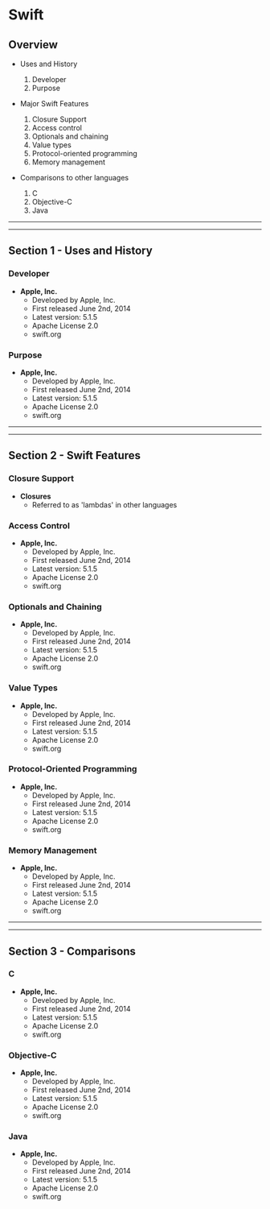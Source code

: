 # Swift

## Overview
* Uses and History
	1. Developer
	2. Purpose

* Major Swift Features
	1. Closure Support
	2. Access control
	3. Optionals and chaining
	4. Value types
	5. Protocol-oriented programming
	6. Memory management

* Comparisons to other languages
	1. C
	2. Objective-C
	3. Java

<hr>
<hr>

## Section 1 - Uses and History

### Developer
* **Apple, Inc.**
	* Developed by Apple, Inc.
	* First released June 2nd, 2014
	* Latest version: 5.1.5
	* Apache License 2.0
	* swift.org
	
### Purpose
* **Apple, Inc.**
	* Developed by Apple, Inc.
	* First released June 2nd, 2014
	* Latest version: 5.1.5
	* Apache License 2.0
	* swift.org
	
<hr>
<hr>

## Section 2 - Swift Features

### Closure Support
* **Closures**
	* Referred to as 'lambdas' in other languages
	
### Access Control
* **Apple, Inc.**
	* Developed by Apple, Inc.
	* First released June 2nd, 2014
	* Latest version: 5.1.5
	* Apache License 2.0
	* swift.org

### Optionals and Chaining
* **Apple, Inc.**
	* Developed by Apple, Inc.
	* First released June 2nd, 2014
	* Latest version: 5.1.5
	* Apache License 2.0
	* swift.org
	
### Value Types
* **Apple, Inc.**
	* Developed by Apple, Inc.
	* First released June 2nd, 2014
	* Latest version: 5.1.5
	* Apache License 2.0
	* swift.org
	
### Protocol-Oriented Programming
* **Apple, Inc.**
	* Developed by Apple, Inc.
	* First released June 2nd, 2014
	* Latest version: 5.1.5
	* Apache License 2.0
	* swift.org
	
### Memory Management
* **Apple, Inc.**
	* Developed by Apple, Inc.
	* First released June 2nd, 2014
	* Latest version: 5.1.5
	* Apache License 2.0
	* swift.org
	
<hr>
<hr>

## Section 3 - Comparisons

### C
* **Apple, Inc.**
	* Developed by Apple, Inc.
	* First released June 2nd, 2014
	* Latest version: 5.1.5
	* Apache License 2.0
	* swift.org
	
### Objective-C
* **Apple, Inc.**
	* Developed by Apple, Inc.
	* First released June 2nd, 2014
	* Latest version: 5.1.5
	* Apache License 2.0
	* swift.org
	
### Java
* **Apple, Inc.**
	* Developed by Apple, Inc.
	* First released June 2nd, 2014
	* Latest version: 5.1.5
	* Apache License 2.0
	* swift.org
